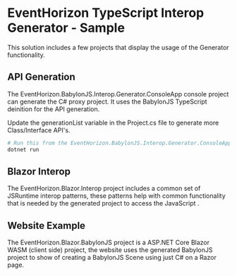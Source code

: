 # EventHorizon TypeScript Interop Generator - Sample

This solution includes a few projects that display the usage of the Generator functionality. 

## API Generation

The EventHorizon.BabylonJS.Interop.Generator.ConsoleApp console project can generate the C# proxy project. It uses the BabylonJS TypeScript deinition for the API generation. 

Update the generationList variable in the Project.cs file to generate more Class/Interface API's.

~~~ bash
# Run this from the EventHorizon.BabylonJS.Interop.Generator.ConsoleApp project root
dotnet run
~~~

## Blazor Interop

The EventHorizon.Blazor.Interop project includes a common set of JSRuntime interop patterns, these patterns help with common functionality that is needed by the generated project to access the JavaScript .

## Website Example

The EventHorizon.Blazor.BabylonJS project is a ASP.NET Core Blazor WASM (client side) project, the website uses the generated BabylonJS project to show of creating a BabylonJS Scene using just C# on a Razor page.
